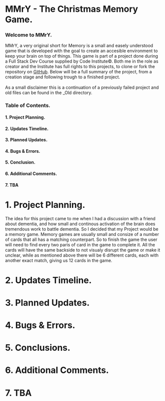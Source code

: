 # MMrY - The Christmas Memory Game.

### Welcome to MMrY. 
MMrY, a very original short for Memory is a small and easely understood game that is developed with the goal to create an accesible environment to keep your brain on top of things. 
This game is part of a project done during a Full Stack Dev Course supplied by Code Institute©. Both me in the role as creator and the Institute has full rights to this projects, to clone or fork the repository on [GitHub](https://github.com/Daffie95/MS2-mmry).
Below will be a full summary of the project, from a creation stage and following trough to a finished project. 
<br>
<br>
As a small disclaimer this is a continuation of a previously failed project and old files can be found in the _Old directory.

### Table of Contents.
#### 1. Project Planning.
#### 2. Updates Timeline.
#### 3. Planned Updates.
#### 4. Bugs & Errors.
#### 5. Conclusion.
#### 6. Additional Comments.
#### 7. TBA

# 1. Project Planning.
The idea for this project came to me when I had a discussion with a friend about dementia, and how small and continous activation of the brain does tremendous work to battle dementia.
So I decided that my Project would be a memory game. Memory games are usually small and consize of a number of cards that all has a matching counterpart. So to finish the game the user will need to find every two paris of card in the game to complete it.
All the cards will have the same backside to not visualy disrupt the game or make it unclear, while as mentioned above there will be 6 different cards, each with another exact match, giving us 12 cards in the game. 


# 2. Updates Timeline.
# 3. Planned Updates.
# 4. Bugs & Errors.
# 5. Conclusions.
# 6. Additional Comments.
# 7. TBA